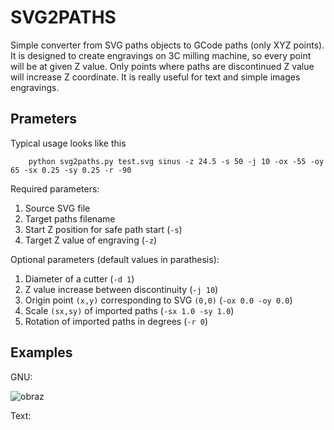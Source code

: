 # SVG2PATHS

Simple converter from SVG paths objects to GCode paths (only XYZ points).
It is designed to create engravings on 3C milling machine, so every point will be at given Z value.
Only points where paths are discontinued Z value will increase Z coordinate.
It is really useful for text and simple images engravings.

## Prameters

Typical usage looks like this
```
    python svg2paths.py test.svg sinus -z 24.5 -s 50 -j 10 -ox -55 -oy 65 -sx 0.25 -sy 0.25 -r -90
```

Required parameters:
1. Source SVG file
2. Target paths filename
3. Start Z position for safe path start (`-s`)
4. Target Z value of engraving (`-z`)

Optional parameters (default values in parathesis):
1. Diameter of a cutter (`-d 1`)
2. Z value increase between discontinuity (`-j 10`)
3. Origin point `(x,y)` corresponding to SVG `(0,0)` (`-ox 0.0 -oy 0.0`)
4. Scale `(sx,sy)` of imported paths (`-sx 1.0 -sy 1.0`)
5. Rotation of imported paths in degrees (`-r 0`)

## Examples

GNU:

![obraz](https://user-images.githubusercontent.com/35574506/208318084-bc108ea1-ab4d-4b2a-b108-223ad1afb047.png)

Text:
